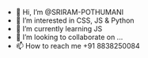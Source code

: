 - 👋 Hi, I’m @SRIRAM-POTHUMANI
- 👀 I’m interested in CSS, JS & Python
- 🌱 I’m currently learning JS
- 💞️ I’m looking to collaborate on ...
- 📫 How to reach me +91 8838250084

<!---
SRIRAM-POTHUMANI/SRIRAM-POTHUMANI is a ✨ special ✨ repository because its `README.md` (this file) appears on your GitHub profile.
You can click the Preview link to take a look at your changes.
--->
